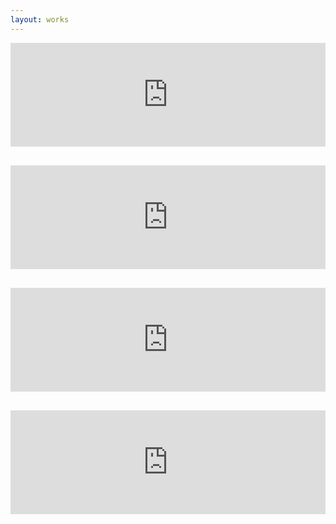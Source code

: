 ```yaml
---
layout: works
---
```


<iframe width="100%" height="166" scrolling="no" frameborder="no" style="margin-bottom:30px" src="https://w.soundcloud.com/player/?url=https%3A//api.soundcloud.com/tracks/264539213&amp"></iframe>

<iframe width="100%" height="166" scrolling="no" frameborder="no" style="margin-bottom:30px" src="https://w.soundcloud.com/player/?url=https%3A//api.soundcloud.com/tracks/262261493&amp;"></iframe>

<iframe width="100%" height="166" scrolling="no" frameborder="no" style="margin-bottom:30px" src="http://w.soundcloud.com/player/?url=http%3A%2F%2Fapi.soundcloud.com%2Ftracks%2F258247252&amp"></iframe>

<iframe width="100%" height="166" scrolling="no" frameborder="no" src="http://w.soundcloud.com/player/?url=http%3A%2F%2Fapi.soundcloud.com%2Ftracks%2F240796561&amp"></iframe>
